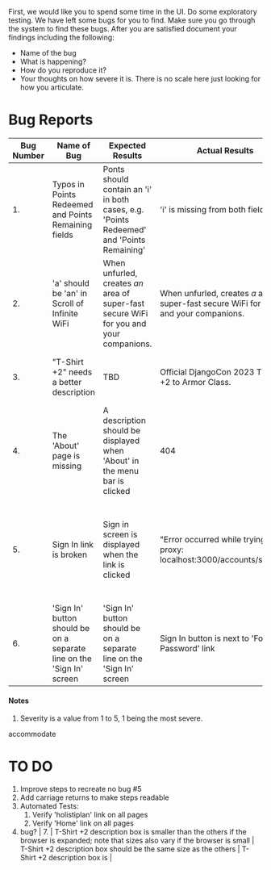 First, we would like you to spend some time in the UI. Do some exploratory testing. We have left some bugs for you to find. Make sure you go through the system to find these bugs. After you are satisfied document your findings including the following:

- Name of the bug
- What is happening?
- How do you reproduce it?
- Your thoughts on how severe it is. There is no scale here just looking for how you articulate.


# Bug Reports
| Bug Number | Name of Bug | Expected Results | Actual Results | Steps to Reproduce | Severity<sup>1</sup> | Notes |  
| --- | --- | --- | --- | --- | --- | --- |
| 1. | Typos in Points Redeemed and Points Remaining fields | Ponts should contain an 'i' in both cases, e.g. 'Points Redeemed' and 'Points Remaining' | 'i' is missing from both field labels | Open the application  and view the home page | 2 | 
| 2. | 'a' should be 'an' in Scroll of Infinite WiFi | When unfurled, creates *an* area of super-fast secure WiFi for you and your companions. | When unfurled, creates *a* area of super-fast secure WiFi for you and your companions. | Open the application and view the home page. | 4 | |
| 3. | "T-Shirt +2" needs a better description | TBD | Official DjangoCon 2023 T-shirt, +2 to Armor Class. | Open the application and view the home page. | 4 | I'm not sure what that description means |
| 4. | The 'About' page is missing | A description should be displayed when 'About' in the menu bar is clicked | 404 | 1. Open the application   2. Click 'About' in the menu bar | 2 | |
| 5. | Sign In link is broken | Sign in screen is displayed when the link is clicked | "Error occurred while trying to proxy: localhost:3000/accounts/signup/" | This occurs in two places:   1. Home screen menu 2. Link on sign in screen  | 1 | This makes the application unusable |
| 6. | 'Sign In' button should be on a separate line on the 'Sign In' screen | 'Sign In' button should be on a separate line on the 'Sign In' screen | Sign In button is next to 'Forgot Password' link | 1. Log into application 2. Click on 'Sign In' | 4 | |



#### Notes
1. Severity is a value from 1 to 5, 1 being the most severe.

accommodate 

# TO DO
1. Improve steps to recreate no bug #5
2. Add carriage returns to make steps readable
3. Automated Tests:
    1. Verify 'holistiplan' link on all pages
    2. Verify 'Home' link on all pages
4. bug?  |  7. | T-Shirt +2 description box is smaller than the others if the browser is expanded; note that sizes also vary if the browser is small | T-Shirt +2 description box should be the same size as the others | T-Shirt +2 description box is |
